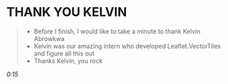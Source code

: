 # THANK YOU KELVIN
> * Before I finish, I would like to take a minute to thank Kelvin Abrowkwa
> * Kelvin was our amazing intern who developed Leaflet.VectorTiles and figure all this out
> * Thanks Kelvin, you rock

_0:15_
